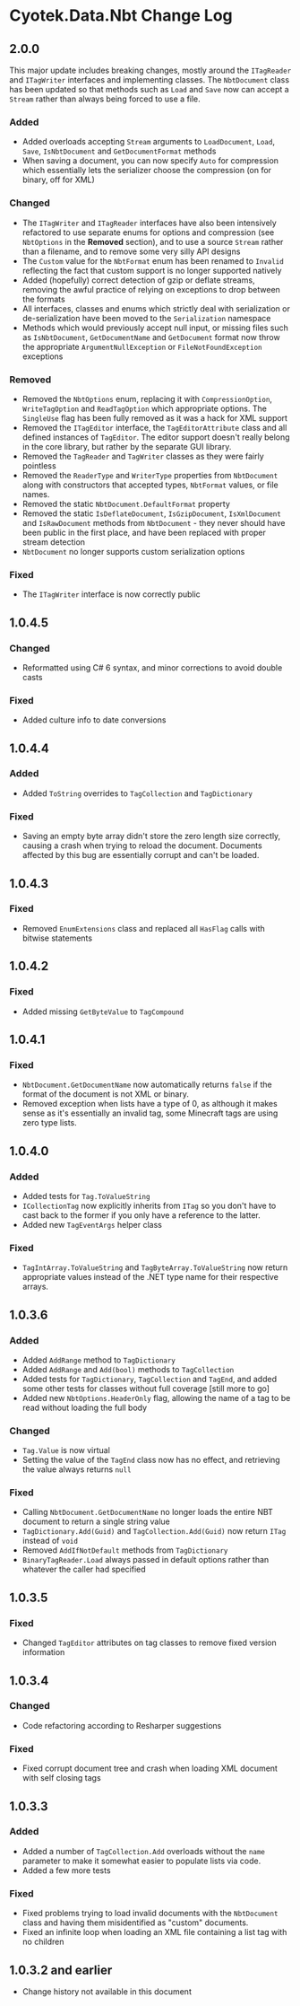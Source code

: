 Cyotek.Data.Nbt Change Log
==========================

2.0.0
-----

This major update includes breaking changes, mostly around the `ITagReader` and `ITagWriter` interfaces and implementing classes. The `NbtDocument` class has been updated so that methods such as `Load` and `Save` now can accept a `Stream` rather than always being forced to use a file.

### Added
* Added overloads accepting `Stream` arguments to `LoadDocument`, `Load`, `Save`, `IsNbtDocument` and `GetDocumentFormat` methods
* When saving a document, you can now specify `Auto` for compression which essentially lets the serializer choose the compression (on for binary, off for XML)

### Changed
* The `ITagWriter` and `ITagReader` interfaces have also been intensively refactored to use separate enums for options and compression (see `NbtOptions` in the **Removed** section), and to use a source `Stream` rather than a filename, and to remove some very silly API designs
* The `Custom` value for the `NbtFormat` enum has been renamed to `Invalid` reflecting the fact that custom support is no longer supported natively
* Added (hopefully) correct detection of gzip or deflate streams, removing the awful practice of relying on exceptions to drop between the formats
* All interfaces, classes and enums which strictly deal with serialization or de-serialization have been moved to the `Serialization` namespace
* Methods which would previously accept null input, or missing files such as `IsNbtDocument`, `GetDocumentName` and `GetDocument` format now throw the appropriate `ArgumentNullException` or `FileNotFoundException` exceptions

### Removed
* Removed the `NbtOptions` enum, replacing it with `CompressionOption`, `WriteTagOption` and `ReadTagOption` which appropriate options. The `SingleUse` flag has been fully removed as it was a hack for XML support
* Removed the `ITagEditor` interface, the `TagEditorAttribute` class and all defined instances of `TagEditor`. The editor support doesn't really belong in the core library, but rather by the separate GUI library.
* Removed the `TagReader` and `TagWriter` classes as they were fairly pointless
* Removed the `ReaderType` and `WriterType` properties from `NbtDocument` along with constructors that accepted types, `NbtFormat` values, or file names.
* Removed the static `NbtDocument.DefaultFormat` property
* Removed the static `IsDeflateDocument`, `IsGzipDocument`, `IsXmlDocument` and `IsRawDocument` methods from `NbtDocument` - they never should have been public in the first place, and have been replaced with proper stream detection
* `NbtDocument` no longer supports custom serialization options

### Fixed
* The `ITagWriter` interface is now correctly public


1.0.4.5
-------

### Changed
* Reformatted using C# 6 syntax, and minor corrections to avoid double casts

### Fixed
* Added culture info to date conversions


1.0.4.4
-------

### Added
* Added `ToString` overrides to `TagCollection` and `TagDictionary`

### Fixed
* Saving an empty byte array didn't store the zero length size correctly, causing a crash when trying to reload the document. Documents affected by this bug are essentially corrupt and can't be loaded.


1.0.4.3
-------

### Fixed
* Removed `EnumExtensions` class and replaced all `HasFlag` calls with bitwise statements


1.0.4.2
-------

### Fixed
* Added missing `GetByteValue` to `TagCompound`


1.0.4.1
-------

### Fixed
* `NbtDocument.GetDocumentName` now automatically returns `false` if the format of the document is not XML or binary.
* Removed exception when lists have a type of 0, as although it makes sense as it's essentially an invalid tag, some Minecraft tags are using zero type lists.


1.0.4.0
-------

### Added
* Added tests for `Tag.ToValueString`
* `ICollectionTag` now explicitly inherits from `ITag` so you don't have to cast back to the former if you only have a reference to the latter.
* Added new `TagEventArgs` helper class

### Fixed
* `TagIntArray.ToValueString` and `TagByteArray.ToValueString` now return appropriate values instead of the .NET type name for their respective arrays.


1.0.3.6
-------

### Added
* Added `AddRange` method to `TagDictionary`
* Added `AddRange` and `Add(bool)` methods to `TagCollection`
* Added tests for `TagDictionary`, `TagCollection` and `TagEnd`, and added some other tests for classes without full coverage [still more to go]
* Added new `NbtOptions.HeaderOnly` flag, allowing the name of a tag to be read without loading the full body

### Changed
* `Tag.Value` is now virtual
* Setting the value of the `TagEnd` class now has no effect, and retrieving the value always returns `null`

### Fixed
* Calling `NbtDocument.GetDocumentName` no longer loads the entire NBT document to return a single string value
* `TagDictionary.Add(Guid)` and `TagCollection.Add(Guid)` now return `ITag` instead of `void`
* Removed `AddIfNotDefault` methods from `TagDictionary`
* `BinaryTagReader.Load` always passed in default options rather than whatever the caller had specified


1.0.3.5
-------

### Fixed
* Changed `TagEditor` attributes on tag classes to remove fixed version information


1.0.3.4
-------

### Changed
* Code refactoring according to Resharper suggestions

### Fixed
* Fixed corrupt document tree and crash when loading XML document with self closing tags


1.0.3.3
-------

### Added
* Added a number of `TagCollection.Add` overloads without the `name` parameter to make it somewhat easier to populate lists via code.
* Added a few more tests

### Fixed
* Fixed problems trying to load invalid documents with the `NbtDocument` class and having them misidentified as "custom" documents.
* Fixed an infinite loop when loading an XML file containing a list tag with no children

1.0.3.2 and earlier
-------------------
* Change history not available in this document
